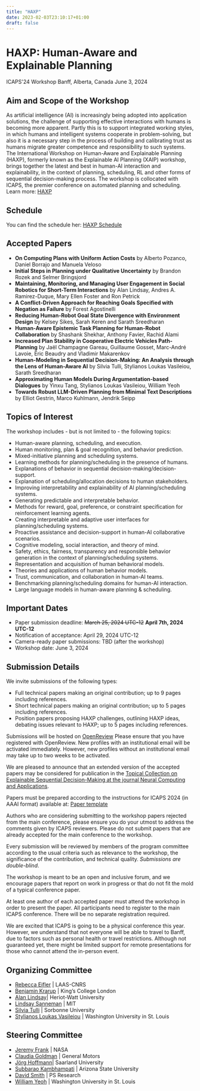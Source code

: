 ```yaml
---
title: "HAXP"
date: 2023-02-03T23:10:17+01:00
draft: false
---
```


# HAXP: Human-Aware and Explainable Planning

ICAPS'24 Workshop
Banff, Alberta, Canada
June 3, 2024

## Aim and Scope of the Workshop

As artificial intelligence (AI) is increasingly being adopted into application solutions, the challenge of supporting effective interactions with humans is becoming more apparent. Partly this is to support integrated working styles, in which humans and intelligent systems cooperate in problem-solving, but also it is a necessary step in the process of building and calibrating trust as humans migrate greater competence and responsibility to such systems. The International Workshop on Human-Aware and Explainable Planning (HAXP), formerly known as the Explainable AI Planning (XAIP) workshop, brings together the latest and best in human-AI interaction and explainability, in the context of planning, scheduling, RL and other forms of sequential decision-making process. The workshop is collocated with ICAPS, the premier conference on automated planning and scheduling. Learn more: [HAXP](https://haxp.org)

## Schedule

You can find the schedule her: [HAXP Schedule](https://haxp-icaps.web.app/2024)

## Accepted Papers

* **On Computing Plans with Uniform Action Costs** by  Alberto Pozanco, Daniel Borrajo and Manuela Veloso
* **Initial Steps in Planning under Qualitative Uncertainty** by Brandon Rozek and Selmer Bringsjord
* **Maintaining, Monitoring, and Managing User Engagement in Social Robotics for Short-Term Interactions** by Alan Lindsay, Andres A. Ramirez-Duque, Mary Ellen Foster and Ron Petrick
* **A Conflict-Driven Approach for Reaching Goals Specified with Negation as Failure** by Forest Agostinelli
* **Reducing Human-Robot Goal State Divergence with Environment Design** by Kelsey Sikes, Sarah Keren and Sarath Sreedharan
* **Human-Aware Epistemic Task Planning for Human-Robot Collaboration** by Shashank Shekhar, Anthony Favier, Rachid Alami
* **Increased Plan Stability in Cooperative Electric Vehicles Path-Planning** by Jaël Champagne Gareau, Guillaume Gosset, Marc-André Lavoie, Éric Beaudry and Vladimir Makarenkov
* **Human-Modeling in Sequential Decision-Making: An Analysis through the Lens of Human-Aware AI** by Silvia Tulli, Stylianos Loukas Vasileiou, Sarath Sreedharan
* **Approximating Human Models During Argumentation-based Dialogues** by Yinxu Tang, Stylianos Loukas Vasileiou, William Yeoh
* **Towards Robust LLM-Driven Planning from Minimal Text Descriptions** by Elliot Gestrin, Marco Kuhlmann, Jendrik Seipp

## Topics of Interest

The workshop includes - but is not limited to - the following topics:

* Human-aware planning, scheduling, and execution.
* Human monitoring, plan & goal recognition, and behavior prediction.
* Mixed-initiative planning and scheduling systems.
* Learning methods for planning/scheduling in the presence of humans.
* Explanations of behavior in sequential decision-making/decision-support.
* Explanation of scheduling/allocation decisions to human stakeholders.
* Improving interpretability and explainability of AI planning/scheduling systems.
* Generating predictable and interpretable behavior.
* Methods for reward, goal, preference, or constraint specification for reinforcement learning agents.
* Creating interpretable and adaptive user interfaces for planning/scheduling systems.
* Proactive assistance and decision-support in human-AI collaborative scenarios.
* Cognitive modeling, social interaction, and theory of mind.
* Safety, ethics, fairness, transparency and responsible behavior generation in the context of planning/scheduling systems.
* Representation and acquisition of human behavioral models.
* Theories and applications of human behavior models.
* Trust, communication, and collaboration in human-AI teams.
* Benchmarking planning/scheduling domains for human-AI interaction.
* Large language models in human-aware planning & scheduling.
 

## Important Dates

* Paper submission deadline: ~~March 25, 2024 UTC-12~~  **April 7th, 2024 UTC-12**
* Notification of acceptance: April 29, 2024 UTC-12
* Camera-ready paper submissions: TBD (after the workshop)
* Workshop date: June 3, 2024

## Submission Details

We invite submissions of the following types: 

* Full technical papers making an original contribution; up to 9 pages including references.
* Short technical papers making an original contribution; up to 5 pages including references. 
* Position papers proposing HAXP challenges, outlining HAXP ideas, debating issues relevant to HAXP; up to 5 pages including references. 

Submissions will be hosted on [OpenReview](https://openreview.net/group?id=icaps-conference.org/ICAPS/2024/Workshop/HAXP)
Please ensure that you have registered with OpenReview. New profiles with an institutional email will be activated immediately. However, new profiles without an institutional email may take up to two weeks to be activated.

We are pleased to announce that an extended version of the accepted papers may be considered for publication in the [Topical Collection on Explainable Sequential Decision-Making at the journal Neural Computing and Applications](https://link.springer.com/journal/521/updates/26316146).

Papers must be prepared according to the instructions for ICAPS 2024 (in AAAI format) available at: [Paper template](https://icaps24.icaps-conference.org/files/icaps-author-kit.zip)


Authors who are considering submitting to the workshop papers rejected from the main conference, please ensure you do your utmost to address the comments given by ICAPS reviewers. Please do not submit papers that are already accepted for the main conference to the workshop.

Every submission will be reviewed by members of the program committee according to the usual criteria such as relevance to the workshop, the significance of the contribution, and technical quality. *Submissions are double-blind*.

The workshop is meant to be an open and inclusive forum, and we encourage papers that report on work in progress or that do not fit the mold of a typical conference paper.

At least one author of each accepted paper must attend the workshop in order to present the paper. All participants need to register to the main ICAPS conference. There will be no separate registration required.

We are excited that ICAPS is going to be a physical conference this year. However, we understand that not everyone will be able to travel to Banff, due to factors such as personal health or travel restrictions. Although not guaranteed yet, there might be limited support for remote presentations for those who cannot attend the in-person event.



## Organizing Committee

* [Rebecca Eifler](https://www.linkedin.com/in/rebecca-eifler-b56652144/) | LAAS-CNRS
* [Benjamin Krarup](https://uk.linkedin.com/in/benjamin-krarup) | King’s College London 
* [Alan Lindsay](https://researchportal.hw.ac.uk/en/persons/alan-lindsay)| Heriot-Watt University
* [Lindsay Sanneman](https://www.lindsaysanneman.com/) | MIT 
* [Silvia Tulli](https://silviatulli.com/) | Sorbonne University
* [Stylianos Loukas Vasileiou](https://thestlucas.com/) | Washington University in St. Louis

## Steering Committee

* [Jeremy Frank](https://www.nasa.gov/content/jeremy-frank) | NASA
* [Claudia Goldman](https://il.linkedin.com/in/claudiagoldman) | General Motors 
* [Jörg Hoffmann](http://fai.cs.uni-saarland.de/hoffmann/)| Saarland University
* [Subbarao Kambhampati](https://rakaposhi.eas.asu.edu/) | Arizona State University
* [David Smith](http://psresearch.xyz/) | PS Research
* [William Yeoh](https://sites.wustl.edu/wyeoh/) | Washington University in St. Louis

